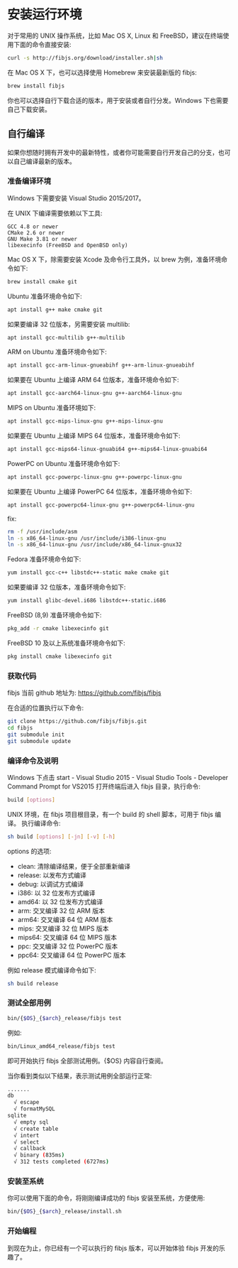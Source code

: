 # 安装运行环境
对于常用的 UNIX 操作系统，比如 Mac OS X, Linux 和 FreeBSD，建议在终端使用下面的命令直接安装:
```sh
curl -s http://fibjs.org/download/installer.sh|sh
```
在 Mac OS X 下，也可以选择使用 Homebrew 来安装最新版的 fibjs:
```sh
brew install fibjs
```
你也可以选择自行下载合适的版本，用于安装或者自行分发。Windows 下也需要自己下载安装。

## 自行编译
如果你想随时拥有开发中的最新特性，或者你可能需要自行开发自己的分支，也可以自己编译最新的版本。

### 准备编译环境

Windows 下需要安装 Visual Studio 2015/2017。

在 UNIX 下编译需要依赖以下工具:
```
GCC 4.8 or newer
CMake 2.6 or newer
GNU Make 3.81 or newer
libexecinfo (FreeBSD and OpenBSD only)
```
Mac OS X 下，除需要安装 Xcode 及命令行工具外，以 brew 为例，准备环境命令如下:
```sh
brew install cmake git
```
Ubuntu 准备环境命令如下:
```sh
apt install g++ make cmake git
```
如果要编译 32 位版本，另需要安装 multilib:
```sh
apt install gcc-multilib g++-multilib
```
ARM on Ubuntu 准备环境命令如下:
```sh
apt install gcc-arm-linux-gnueabihf g++-arm-linux-gnueabihf
```
如果要在 Ubuntu 上编译 ARM 64 位版本，准备环境命令如下:
```sh
apt install gcc-aarch64-linux-gnu g++-aarch64-linux-gnu
```
MIPS on Ubuntu 准备环境如下:
```sh
apt install gcc-mips-linux-gnu g++-mips-linux-gnu
```
如果要在 Ubuntu 上编译 MIPS 64 位版本，准备环境命令如下:
```sh
apt install gcc-mips64-linux-gnuabi64 g++-mips64-linux-gnuabi64
```
PowerPC on Ubuntu 准备环境命令如下:
```sh
apt install gcc-powerpc-linux-gnu g++-powerpc-linux-gnu
```
如果要在 Ubuntu 上编译 PowerPC 64 位版本，准备环境命令如下:
```sh
apt install gcc-powerpc64-linux-gnu g++-powerpc64-linux-gnu
```
fix:
```sh
rm -f /usr/include/asm
ln -s x86_64-linux-gnu /usr/include/i386-linux-gnu
ln -s x86_64-linux-gnu /usr/include/x86_64-linux-gnux32
```
Fedora 准备环境命令如下:
```sh
yum install gcc-c++ libstdc++-static make cmake git
```
如果要编译 32 位版本，准备环境命令如下:
```sh
yum install glibc-devel.i686 libstdc++-static.i686
```
FreeBSD (8,9) 准备环境命令如下:
```sh
pkg_add -r cmake libexecinfo git
```
FreeBSD 10 及以上系统准备环境命令如下:
```sh
pkg install cmake libexecinfo git
```

### 获取代码
fibjs 当前 github 地址为: https://github.com/fibjs/fibjs

在合适的位置执行以下命令:
```sh
git clone https://github.com/fibjs/fibjs.git
cd fibjs
git submodule init
git submodule update
```
### 编译命令及说明
Windows 下点击 start - Visual Studio 2015 - Visual Studio Tools - Developer Command Prompt for VS2015 打开终端后进入 fibjs 目录，执行命令:
```sh
build [options]
```
UNIX 环境，在 fibjs 项目根目录，有一个 build 的 shell 脚本，可用于 fibjs 编译。 执行编译命令:
```sh
sh build [options] [-jn] [-v] [-h]
```

options 的选项:
* clean: 清除编译结果，便于全部重新编译
* release: 以发布方式编译
* debug: 以调试方式编译
* i386: 以 32 位发布方式编译
* amd64: 以 32 位发布方式编译
* arm: 交叉编译 32 位 ARM 版本
* arm64: 交叉编译 64 位 ARM 版本
* mips: 交叉编译 32 位 MIPS 版本
* mips64: 交叉编译 64 位 MIPS 版本
* ppc: 交叉编译 32 位 PowerPC 版本
* ppc64: 交叉编译 64 位 PowerPC 版本

例如 release 模式编译命令如下:
```sh
sh build release
```

### 测试全部用例
```sh
bin/{$OS}_{$arch}_release/fibjs test
```
例如:
```sh
bin/Linux_amd64_release/fibjs test
```
即可开始执行 fibjs 全部测试用例。{$OS} 内容自行查阅。

当你看到类似以下结果，表示测试用例全部运行正常:
```sh
.......
db
  √ escape
  √ formatMySQL
sqlite
  √ empty sql
  √ create table
  √ intert
  √ select
  √ callback
  √ binary (835ms)
  √ 312 tests completed (6727ms)
```

### 安装至系统
你可以使用下面的命令，将刚刚编译成功的 fibjs 安装至系统，方便使用:
```sh
bin/{$OS}_{$arch}_release/install.sh
```

### 开始编程
到现在为止，你已经有一个可以执行的 fibjs 版本，可以开始体验 fibjs 开发的乐趣了。